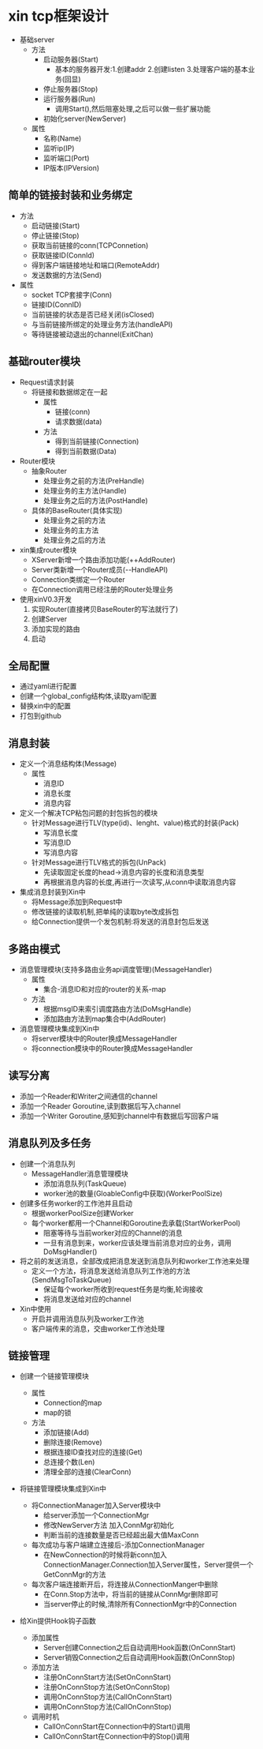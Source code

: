 # xin tcp框架设计

- 基础server
    - 方法
        - 启动服务器(Start)
            - 基本的服务器开发:1.创建addr 2.创建listen 3.处理客户端的基本业务(回显)
        - 停止服务器(Stop)
        - 运行服务器(Run)
            - 调用Start(),然后阻塞处理,之后可以做一些扩展功能
        - 初始化server(NewServer)
    - 属性
        - 名称(Name)
        - 监听ip(IP)
        - 监听端口(Port)
        - IP版本(IPVersion)

## 简单的链接封装和业务绑定

- 方法
    - 启动链接(Start)
    - 停止链接(Stop)
    - 获取当前链接的conn(TCPConnetion)
    - 获取链接ID(ConnId)
    - 得到客户端链接地址和端口(RemoteAddr)
    - 发送数据的方法(Send)
- 属性
    - socket TCP套接字(Conn)
    - 链接ID(ConnID)
    - 当前链接的状态是否已经关闭(isClosed)
    - 与当前链接所绑定的处理业务方法(handleAPI)
    - 等待链接被动退出的channel(ExitChan)

## 基础router模块
- Request请求封装
  - 将链接和数据绑定在一起
    - 属性
      - 链接(conn) 
      - 请求数据(data)
    - 方法
      - 得到当前链接(Connection)
      - 得到当前数据(Data)
- Router模块
  - 抽象Router
    - 处理业务之前的方法(PreHandle)
    - 处理业务的主方法(Handle)
    - 处理业务之后的方法(PostHandle)
  - 具体的BaseRouter(具体实现)
      - 处理业务之前的方法
      - 处理业务的主方法
      - 处理业务之后的方法
- xin集成router模块
  - XServer新增一个路由添加功能(++AddRouter)
  - Server类新增一个Router成员(--HandleAPI)
  - Connection类绑定一个Router
  - 在Connection调用已经注册的Router处理业务
- 使用xinV0.3开发
  1. 实现Router(直接拷贝BaseRouter的写法就行了)
  2. 创建Server
  3. 添加实现的路由
  4. 启动
## 全局配置
- 通过yaml进行配置
- 创建一个global_config结构体,读取yaml配置
- 替换xin中的配置
- 打包到github

## 消息封装
- 定义一个消息结构体(Message)
  - 属性
    - 消息ID
    - 消息长度
    - 消息内容
- 定义一个解决TCP粘包问题的封包拆包的模块
  - 针对Message进行TLV(type(id)、lenght、value)格式的封装(Pack)
    - 写消息长度
    - 写消息ID
    - 写消息内容
  - 针对Message进行TLV格式的拆包(UnPack)
    - 先读取固定长度的head->消息内容的长度和消息类型
    - 再根据消息内容的长度,再进行一次读写,从conn中读取消息内容
- 集成消息封装到Xin中
  - 将Message添加到Request中
  - 修改链接的读取机制,把单纯的读取byte改成拆包
  - 给Connection提供一个发包机制:将发送的消息封包后发送

## 多路由模式
- 消息管理模块(支持多路由业务api调度管理)(MessageHandler)
  - 属性
    - 集合-消息ID和对应的router的关系-map
  - 方法
    - 根据msgID来索引调度路由方法(DoMsgHandle)
    - 添加路由方法到map集合中(AddRouter)
- 消息管理模块集成到Xin中
  - 将server模块中的Router换成MessageHandler
  - 将connection模块中的Router换成MessageHandler

## 读写分离
- 添加一个Reader和Writer之间通信的channel
- 添加一个Reader Goroutine,读到数据后写入channel
- 添加一个Writer Goroutine,感知到channel中有数据后写回客户端

## 消息队列及多任务
- 创建一个消息队列
  - MessageHandler消息管理模块
    - 添加消息队列(TaskQueue)
    - worker池的数量(GloableConfig中获取)(WorkerPoolSize)
- 创建多任务worker的工作池并且启动
  - 根据workerPoolSize创建Worker
  - 每个worker都用一个Channel和Goroutine去承载(StartWorkerPool)
    - 阻塞等待与当前worker对应的Channel的消息
    - 一旦有消息到来，worker应该处理当前消息对应的业务，调用DoMsgHandler()
- 将之前的发送消息，全部改成把消息发送到消息队列和worker工作池来处理
  - 定义一个方法，将消息发送给消息队列工作池的方法(SendMsgToTaskQueue)
    - 保证每个worker所收到request任务是均衡,轮询接收
    - 将消息发送给对应的channel
- Xin中使用
  - 开启并调用消息队列及worker工作池
  - 客户端传来的消息，交由worker工作池处理

## 链接管理
- 创建一个链接管理模块
  - 属性
    - Connection的map
    - map的锁
  - 方法
    - 添加链接(Add)
    - 删除连接(Remove)
    - 根据连接ID查找对应的连接(Get)
    - 总连接个数(Len)
    - 清理全部的连接(ClearConn)
- 将链接管理模块集成到Xin中
  - 将ConnectionManager加入Server模块中
    - 给server添加一个ConnectionMgr
    - 修改NewServer方法 加入ConnMgr初始化
    - 判断当前的连接数量是否已经超出最大值MaxConn
  - 每次成功与客户端建立连接后-添加ConnectionManager
    - 在NewConnection的时候将新conn加入ConnectionManager.Connection加入Server属性，Server提供一个GetConnMgr的方法
  - 每次客户端连接断开后，将连接从ConnectionManger中删除
    - 在Conn.Stop方法中，将当前的链接从ConnMgr删除即可
    - 当server停止的时候,清除所有ConnectionMgr中的Connection

- 给Xin提供Hook钩子函数
  - 添加属性
    - Server创建Connection之后自动调用Hook函数(OnConnStart)
    - Server销毁Connection之后自动调用Hook函数(OnConnStop)
  - 添加方法
    - 注册OnConnStart方法(SetOnConnStart)
    - 注册OnConnStop方法(SetOnConnStop)
    - 调用OnConnStop方法(CallOnConnStart)
    - 调用OnConnStop方法(CallOnConnStop)
  - 调用时机
    - CallOnConnStart在Connection中的Start()调用
    - CallOnConnStart在Connection中的Stop()调用